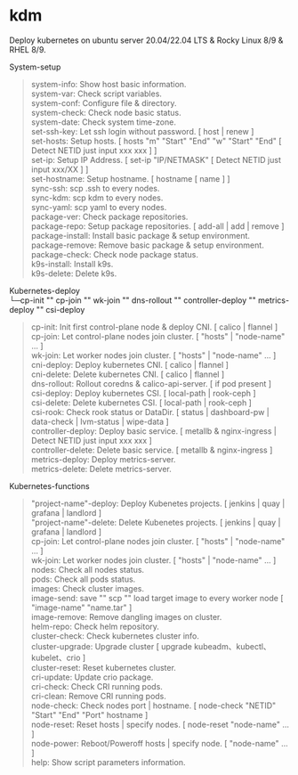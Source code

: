 # kdm

Deploy kubernetes on ubuntu server 20.04/22.04 LTS & Rocky Linux 8/9 & RHEL 8/9.  
  
System-setup  
 > system-info: Show host basic information.  
 > system-var: Check script variables.  
 > system-conf: Configure file & directory.  
 > system-check: Check node basic status.  
 > system-date: Check system time-zone.  
 > set-ssh-key: Let ssh login without password. [ host | renew ]  
 > set-hosts: Setup hosts. [ hosts "m" "Start" "End" "w" "Start" "End" [ Detect NETID just input xxx xxx ] ]  
 > set-ip: Setup IP Address. [ set-ip "IP/NETMASK" [ Detect NETID just input xxx/XX ] ]  
 > set-hostname: Setup hostname. [ hostname [ name ] ]  
 > sync-ssh: scp .ssh to every nodes.  
 > sync-kdm: scp kdm to every nodes.  
 > sync-yaml: scp yaml to every nodes.  
 > package-ver: Check package repositories.  
 > package-repo: Setup package repositories. [ add-all | add | remove ]  
 > package-install: Install basic package & setup environment.  
 > package-remove: Remove basic package & setup environment.  
 > package-check: Check node package status.  
 > k9s-install: Install k9s.  
 > k9s-delete: Delete k9s.  

Kubernetes-deploy  
  └─cp-init "" cp-join "" wk-join "" dns-rollout "" controller-deploy "" metrics-deploy "" csi-deploy  
 > cp-init: Init first control-plane node & deploy CNI. [ calico | flannel ]  
 > cp-join:  Let control-plane nodes join cluster. [ "hosts" | "node-name" ... ]  
 > wk-join: Let worker nodes join cluster. [ "hosts" | "node-name" ... ]  
 > cni-deploy: Deploy kubernetes CNI. [ calico | flannel ]  
 > cni-delete: Delete kubernetes CNI. [ calico | flannel ]  
 > dns-rollout: Rollout coredns & calico-api-server. [ if pod present ]  
 > csi-deploy: Deploy kubernetes CSI. [ local-path | rook-ceph ]  
 > csi-delete: Delete kubernetes CSI. [ local-path | rook-ceph ]  
 > csi-rook: Check rook status or DataDir. [ status | dashboard-pw | data-check | lvm-status | wipe-data ]  
 > controller-deploy: Deploy basic service. [ metallb & nginx-ingress | Detect NETID just input xxx xxx ]  
 > controller-delete: Delete basic service. [ metallb & nginx-ingress ]  
 > metrics-deploy: Deploy metrics-server.  
 > metrics-delete: Delete metrics-server.  

Kubernetes-functions  
 > "project-name"-deploy: Deploy Kubenetes projects. [ jenkins | quay | grafana | landlord  ]  
 > "project-name"-delete: Delete Kubenetes projects. [ jenkins | quay | grafana | landlord  ]  
 > cp-join:  Let control-plane nodes join cluster. [ "hosts" | "node-name" ... ]  
 > wk-join: Let worker nodes join cluster. [ "hosts" | "node-name" ... ]  
 > nodes: Check all nodes status.  
 > pods: Check all pods status.  
 > images: Check cluster images.  
 > image-send: save "" scp "" load target image to every worker node [ "image-name" "name.tar" ]  
 > image-remove: Remove dangling images on cluster.  
 > helm-repo: Check helm repository.  
 > cluster-check: Check kubernetes cluster info.  
 > cluster-upgrade: Upgrade cluster [ upgrade kubeadm、kubectl、kubelet、crio ]  
 > cluster-reset: Reset kubernetes cluster.  
 > cri-update: Update crio package.  
 > cri-check: Check CRI running pods.  
 > cri-clean: Remove CRI running pods.  
 > node-check: Check nodes port | hostname. [ node-check "NETID" "Start" "End" "Port" hostname ]  
 > node-reset: Reset hosts | specify nodes. [ node-reset "node-name" ... ]  
 > node-power: Reboot/Poweroff hosts | specify node. [ "node-name" ... ]  
 > help: Show script parameters information.  